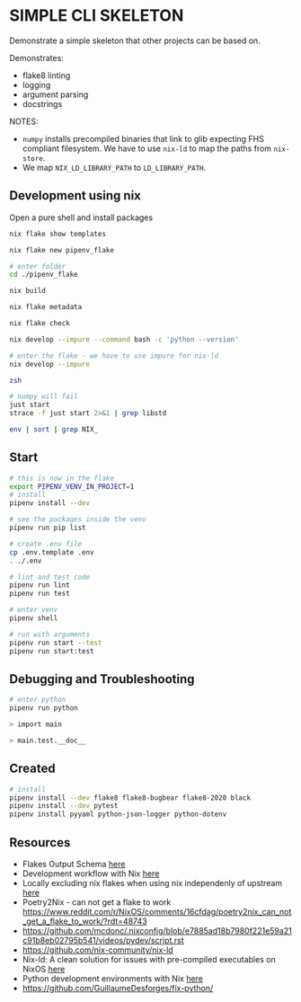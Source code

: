 # SIMPLE CLI SKELETON

Demonstrate a simple skeleton that other projects can be based on.  

Demonstrates:

* flake8 linting
* logging
* argument parsing
* docstrings

NOTES:

* `numpy` installs precompiled binaries that link to glib expecting FHS compliant filesystem. We have to use `nix-ld` to map the paths from `nix-store`.  
* We map `NIX_LD_LIBRARY_PATH` to `LD_LIBRARY_PATH`.  

## Development using nix

Open a pure shell and install packages

```sh
nix flake show templates

nix flake new pipenv_flake

# enter folder 
cd ./pipenv_flake

nix build 

nix flake metadata

nix flake check

nix develop --impure --command bash -c 'python --version'

# enter the flake - we have to use impure for nix-ld
nix develop --impure

zsh

# numpy will fail
just start
strace -f just start 2>&1 | grep libstd

env | sort | grep NIX_
```

## Start

```sh
# this is now in the flake
export PIPENV_VENV_IN_PROJECT=1
# install
pipenv install --dev

# see the packages inside the venv
pipenv run pip list

# create .env file
cp .env.template .env
. ./.env

# lint and test code
pipenv run lint
pipenv run test

# enter venv
pipenv shell

# run with arguments
pipenv run start --test
pipenv run start:test 
```

## Debugging and Troubleshooting

```sh
# enter python
pipenv run python

> import main

> main.test.__doc__
```

## Created

```sh
# install
pipenv install --dev flake8 flake8-bugbear flake8-2020 black
pipenv install --dev pytest 
pipenv install pyyaml python-json-logger python-dotenv
```

## Resources

* Flakes Output Schema [here](https://nixos.wiki/wiki/Flakes#Output_schema)
* Development workflow with Nix [here](https://ayats.org/blog/nix-workflow/)
* Locally excluding nix flakes when using nix independenly of upstream [here](https://discourse.nixos.org/t/locally-excluding-nix-flakes-when-using-nix-independenly-of-upstream/16480)
* Poetry2Nix - can not get a flake to work  https://www.reddit.com/r/NixOS/comments/16cfdag/poetry2nix_can_not_get_a_flake_to_work/?rdt=48743
* https://github.com/mcdonc/.nixconfig/blob/e7885ad18b7980f221e59a21c91b8eb02795b541/videos/pydev/script.rst
* https://github.com/nix-community/nix-ld
* Nix-ld: A clean solution for issues with pre-compiled executables on NixOS [here](https://blog.thalheim.io/2022/12/31/nix-ld-a-clean-solution-for-issues-with-pre-compiled-executables-on-nixos/)
* Python development environments with Nix [here](https://wiki.nixos.org/wiki/Python#Running_compiled_libraries)
* https://github.com/GuillaumeDesforges/fix-python/